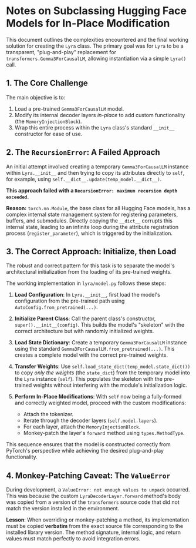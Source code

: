 # Notes on Subclassing Hugging Face Models for In-Place Modification

This document outlines the complexities encountered and the final working solution for creating the `Lyra` class. The primary goal was for `Lyra` to be a transparent, "plug-and-play" replacement for `transformers.Gemma3ForCausalLM`, allowing instantiation via a simple `Lyra()` call.

## 1. The Core Challenge

The main objective is to:
1.  Load a pre-trained `Gemma3ForCausalLM` model.
2.  Modify its internal decoder layers *in-place* to add custom functionality (the `MemoryInjectionBlock`).
3.  Wrap this entire process within the `Lyra` class's standard `__init__` constructor for ease of use.

## 2. The `RecursionError`: A Failed Approach

An initial attempt involved creating a temporary `Gemma3ForCausalLM` instance within `Lyra.__init__` and then trying to copy its attributes directly to `self`, for example, using `self.__dict__.update(temp_model.__dict__)`.

**This approach failed with a `RecursionError: maximum recursion depth exceeded`.**

**Reason:** `torch.nn.Module`, the base class for all Hugging Face models, has a complex internal state management system for registering parameters, buffers, and submodules. Directly copying the `__dict__` corrupts this internal state, leading to an infinite loop during the attribute registration process (`register_parameter`), which is triggered by the initialization.

## 3. The Correct Approach: Initialize, then Load

The robust and correct pattern for this task is to separate the model's architectural initialization from the loading of its pre-trained weights.

The working implementation in `lyra/model.py` follows these steps:

1.  **Load Configuration**: In `Lyra.__init__`, first load the model's configuration from the pre-trained path using `AutoConfig.from_pretrained(...)`.

2.  **Initialize Parent Class**: Call the parent class's constructor, `super().__init__(config)`. This builds the model's "skeleton" with the correct architecture but with randomly initialized weights.

3.  **Load State Dictionary**: Create a temporary `Gemma3ForCausalLM` instance using the standard `Gemma3ForCausalLM.from_pretrained(...)`. This creates a complete model with the correct pre-trained weights.

4.  **Transfer Weights**: Use `self.load_state_dict(temp_model.state_dict())` to copy *only the weights* (the `state_dict`) from the temporary model into the `Lyra` instance (`self`). This populates the skeleton with the pre-trained weights without interfering with the module's initialization logic.

5.  **Perform In-Place Modifications**: With `self` now being a fully-formed and correctly weighted model, proceed with the custom modifications:
    *   Attach the tokenizer.
    *   Iterate through the decoder layers (`self.model.layers`).
    *   For each layer, attach the `MemoryInjectionBlock`.
    *   Monkey-patch the layer's `forward` method using `types.MethodType`.

This sequence ensures that the model is constructed correctly from PyTorch's perspective while achieving the desired plug-and-play functionality.

## 4. Monkey-Patching Caveat: The `ValueError`

During development, a `ValueError: not enough values to unpack` occurred. This was because the custom `LyraDecoderLayer.forward` method's body was copied from a version of the `transformers` source code that did not match the version installed in the environment.

**Lesson**: When overriding or monkey-patching a method, its implementation must be copied **verbatim** from the exact source file corresponding to the installed library version. The method signature, internal logic, and return values must match perfectly to avoid integration errors.